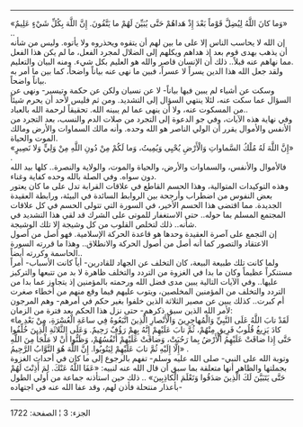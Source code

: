 ------------------------------------------------------------------------

«وَما كانَ اللَّهُ لِيُضِلَّ قَوْماً بَعْدَ إِذْ هَداهُمْ حَتَّى يُبَيِّنَ لَهُمْ ما يَتَّقُونَ. إِنَّ اللَّهَ بِكُلِّ
شَيْءٍ عَلِيمٌ» ..  
إن الله لا يحاسب الناس إلا على ما بين لهم أن يتقوه ويحذروه ولا يأتوه.
وليس من شأنه أن يذهب بهدى قوم بعد إذ هداهم ويكلهم إلى الضلال لمجرد
الفعل، ما لم يكن هذا الفعل مما نهاهم عنه قبلاً.. ذلك أن الإنسان قاصر
والله هو العليم بكل شيء. ومنه البيان والتعليم.  
ولقد جعل الله هذا الدين يسراً لا عسراً، فبين ما نهى عنه بياناً واضحاً، كما
بين ما أمر به بياناً واضحاً.  
وسكت عن أشياء لم يبين فيها بياناً- لا عن نسيان ولكن عن حكمة وتيسير- ونهى
عن السؤال عما سكت عنه، لئلا ينتهي السؤال إلى التشديد. ومن ثم فليس لأحد
أن يحرم شيئاً من المسكوت عنه، ولا أن ينهى عما لم يبينه الله. تحقيقاً لرحمة
الله بالعباد..  
وفي نهاية هذه الآيات، وفي جو الدعوة إلى التجرد من صلات الدم والنسب، بعد
التجرد من الأنفس والأموال يقرر أن الولي الناصر هو الله وحده. وأنه مالك
السماوات والأرض ومالك الموت والحياة.  
«إِنَّ اللَّهَ لَهُ مُلْكُ السَّماواتِ وَالْأَرْضِ يُحْيِي وَيُمِيتُ، وَما لَكُمْ مِنْ دُونِ اللَّهِ مِنْ وَلِيٍّ
وَلا نَصِيرٍ» .  
فالأموال والأنفس، والسماوات والأرض، والحياة والموت، والولاية والنصرة..
كلها بيد الله دون سواه. وفي الصلة بالله وحده كفاية وغناء.  
وهذه التوكيدات المتوالية، وهذا الحسم القاطع في علاقات القرابة تدل على ما
كان يعتور بعض النفوس من اضطراب وأرجحة بين الروابط السائدة في البيئة،
ورابطة العقيدة الجديدة. مما اقتضى هذا الحسم الأخير، في السورة التي تتولى
الحسم في كل علاقات المجتمع المسلم بما حوله.. حتى الاستغفار للموتى على
الشرك قد لقي هذا التشديد في شأنه.. ذلك لتخلص القلوب من كل وشيجة إلا تلك
الوشيجة.  
إن التجمع على آصرة العقيدة وحدها هو قاعدة الحركة الإسلامية. فهو أصل من
أصول الاعتقاد والتصور كما أنه أصل من أصول الحركة والانطلاق.. وهذا ما
قررته السورة الحاسمة وكررته أيضاً..  
ولما كانت تلك طبيعة البيعة، كان التخلف عن الجهاد للقادرين- أياً كانت
الأسباب- أمراً مستنكراً عظيماً وكان ما بدا في الغزوة من التردد والتخلف
ظاهرة لا بد من تتبعها والتركيز عليها.. وفي الآيات التالية يبين مدى فضل
الله ورحمته بالمؤمنين إذ يتجاوز عما بدا من التردد والتخلف من المؤمنين
المخلصين، ويتوب عليهم فيما وقع منهم من أخطاء صغرت أم كبرت.. كذلك يبين عن
مصير الثلاثة الذين خلفوا بغير حكم في أمرهم- وهم المرجون لأمر الله الذين
سبق ذكرهم- حتى نزل هذا الحكم بعد فترة من الزمان:  
«لَقَدْ تابَ اللَّهُ عَلَى النَّبِيِّ وَالْمُهاجِرِينَ وَالْأَنْصارِ الَّذِينَ اتَّبَعُوهُ فِي ساعَةِ الْعُسْرَةِ،
مِنْ بَعْدِ ما كادَ يَزِيغُ قُلُوبُ فَرِيقٍ مِنْهُمْ، ثُمَّ تابَ عَلَيْهِمْ إِنَّهُ بِهِمْ رَؤُفٌ رَحِيمٌ. وَعَلَى
الثَّلاثَةِ الَّذِينَ خُلِّفُوا حَتَّى إِذا ضاقَتْ عَلَيْهِمُ الْأَرْضُ بِما رَحُبَتْ، وَضاقَتْ عَلَيْهِمْ
أَنْفُسُهُمْ، وَظَنُّوا أَنْ لا مَلْجَأَ مِنَ اللَّهِ إِلَّا إِلَيْهِ ثُمَّ تابَ عَلَيْهِمْ لِيَتُوبُوا. إِنَّ اللَّهَ
هُوَ التَّوَّابُ الرَّحِيمُ» .  
وتوبة الله على النبي- صلى الله عليه وسلم- تفهم بالرجوع إلى ما كان في
أحداث الغزوة بجملتها والظاهر أنها متعلقة بما سبق أن قال الله عنه لنبيه:
«عَفَا اللَّهُ عَنْكَ. لِمَ أَذِنْتَ لَهُمْ حَتَّى يَتَبَيَّنَ لَكَ الَّذِينَ صَدَقُوا وَتَعْلَمَ الْكاذِبِينَ» ..
ذلك حين استأذنه جماعة من أولي الطول بأعذار منتحلة فأذن لهم، وقد عفا الله
عنه في اجتهاده-

------------------------------------------------------------------------

الجزء: 3 ¦ الصفحة: 1722
